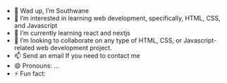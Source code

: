 - 👋 Wad up, I’m Southwane
- 👀 I’m interested in learning web development, specifically, HTML, CSS, and Javascript
- 🌱 I’m currently learning react and nextjs
- 💞️ I’m looking to collaborate on any type of HTML, CSS, or Javascript-related web development project.
- 📫 Send an email If you need to contact me
- 😄 Pronouns: ...
- ⚡ Fun fact: 

<!---
southwane/southwane is a ✨ special ✨ repository because its `README.md` (this file) appears on your GitHub profile.
You can click the Preview link to take a look at your changes.
--->
